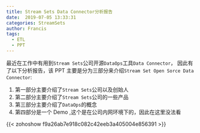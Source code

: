```yaml
---
title: Stream Sets Data Connector分析报告
date:  2019-07-05 13:33:31
categories: StreamSets
author: Francis
tags:
  - ETL
  - PPT
---
```


最近在工作中有用到`Stream Sets`公司开源`DataOps`工具`Data Connector`，
因此有了以下分析报告，该 PPT 主要是分为三部分来介绍`Stream Set Open Sorce Data Connector`:

1. 第一部分主要介绍了`Stream Sets`公司以及创始人
2. 第二部分主要介绍了`Stream Sets`公司的一些产品
3. 第三部分主要介绍了`DataOps`的概念
4. 第四部分是一个 Demo ,这个是在公司内网环境下的，因此在这里没法看

{{< zohoshow f9a26ab7e918c082c42eeb3a405004e856391 >}}